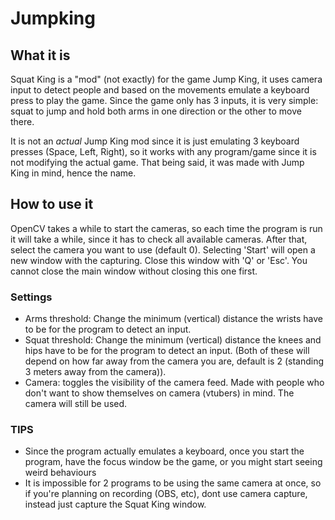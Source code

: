 # Jumpking
## What it is
Squat King is a "mod" (not exactly) for the game Jump King, it uses camera input to detect people and based on the movements emulate a keyboard press to play the game.
Since the game only has 3 inputs, it is very simple: squat to jump and hold both arms in one direction or the other to move there.

It is not an *actual* Jump King mod since it is just emulating 3 keyboard presses (Space, Left, Right), so it works with any program/game since it is not modifying the actual game. That being said, it was made with Jump King in mind, hence the name.

## How to use it
OpenCV takes a while to start the cameras, so each time the program is run it will take a while, since it has to check all available cameras. After that, select the camera you want to use (default 0).
Selecting 'Start' will open a new window with the capturing. Close this window with 'Q' or 'Esc'. You cannot close the main window without closing this one first.

### Settings
- Arms threshold: Change the minimum (vertical) distance the wrists have to be for the program to detect an input.
- Squat threshold: Change the minimum (vertical) distance the knees and hips have to be for the program to detect an input. 
	(Both of these will depend on how far away from the camera you are, default is 2 (standing 3 meters away from the camera)).
- Camera: toggles the visibility of the camera feed. Made with people who don't want to show themselves on camera (vtubers) in mind. The camera will still be used.

### TIPS
- Since the program actually emulates a keyboard, once you start the program, have the focus window be the game, or you might start seeing weird behaviours
- It is impossible for 2 programs to be using the same camera at once, so if you're planning on recording (OBS, etc), dont use camera capture, instead just capture the Squat King window.
